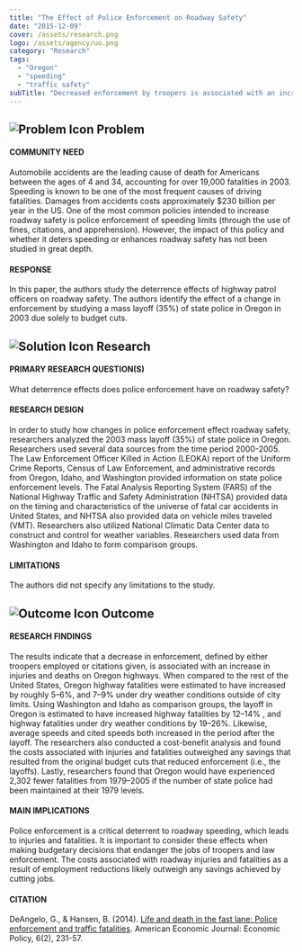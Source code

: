 ```yaml
---
title: "The Effect of Police Enforcement on Roadway Safety"
date: "2015-12-09"
cover: /assets/research.png
logo: /assets/agency/uo.png
category: "Research"
tags:
  - "Oregon"
  - "speeding"
  - "traffic safety"
subTitle: "Decreased enforcement by troopers is associated with an increase in injuries and deaths on Oregon highways."
---
```


## ![Problem Icon](https://github.com/google/material-design-icons/raw/master/alert/1x_web/ic_error_outline_black_48dp.png "Problem") Problem

#### COMMUNITY NEED

Automobile accidents are the leading cause of death for Americans between the ages of 4 and 34, accounting for over 19,000 fatalities in 2003. Speeding is known to be one of the most frequent causes of driving fatalities. Damages from accidents costs approximately $230 billion per year in the US. One of the most common policies intended to increase roadway safety is police enforcement of speeding limits (through the use of fines, citations, and apprehension). However, the impact of this policy and whether it deters speeding or enhances roadway safety has not been studied in great depth.

#### RESPONSE

In this paper, the authors study the deterrence effects of highway patrol officers on roadway safety. The authors identify the effect of a change in enforcement by studying a mass layoff (35%) of state police in Oregon in 2003 due solely to budget cuts.

## ![Solution Icon](https://github.com/google/material-design-icons/raw/master/action/1x_web/ic_lightbulb_outline_black_48dp.png "Solution") Research

#### PRIMARY RESEARCH QUESTION(S)

What deterrence effects does police enforcement have on roadway safety?

#### RESEARCH DESIGN

In order to study how changes in police enforcement effect roadway safety, researchers analyzed the 2003 mass layoff (35%) of state police in Oregon. Researchers used several data sources from the time period 2000-2005. The Law Enforcement Officer Killed in Action (LEOKA) report of the Uniform Crime Reports, Census of Law Enforcement, and administrative records from Oregon, Idaho, and Washington provided information on state police enforcement levels. The Fatal Analysis Reporting System (FARS) of the National Highway Traffic and Safety Administration (NHTSA) provided data on the timing and characteristics of the universe of fatal car accidents in United States, and NHTSA also provided data on vehicle miles traveled (VMT). Researchers also utilized National Climatic Data Center data to construct and control for weather variables. Researchers used data from Washington and Idaho to form comparison groups.

#### LIMITATIONS

The authors did not specify any limitations to the study.

## ![Outcome Icon](https://github.com/google/material-design-icons/raw/master/action/1x_web/ic_view_list_black_48dp.png "Outcome") Outcome

#### RESEARCH FINDINGS

The results indicate that a decrease in enforcement, defined by either troopers employed or citations given, is associated with an increase in injuries and deaths on Oregon highways. When compared to the rest of the United States, Oregon highway fatalities were estimated to have increased by roughly 5–6%, and 7–9% under dry weather conditions outside of city limits. Using Washington and Idaho as comparison groups, the layoff in Oregon is estimated to have increased highway fatalities by 12–14% , and highway fatalities under dry weather conditions by 19–26%. Likewise, average speeds and cited speeds both increased in the period after the layoff. The researchers also conducted a cost-benefit analysis and found the costs associated with injuries and fatalities outweighed any savings that resulted from the original budget cuts that reduced enforcement (i.e., the layoffs). Lastly, researchers found that Oregon would have experienced 2,302 fewer fatalities from 1979–2005 if the number of state police had been maintained at their 1979 levels.

#### MAIN IMPLICATIONS

Police enforcement is a critical deterrent to roadway speeding, which leads to injuries and fatalities. It is important to consider these effects when making budgetary decisions that endanger the jobs of troopers and law enforcement. The costs associated with roadway injuries and fatalities as a result of employment reductions likely outweigh any savings achieved by cutting jobs.

#### CITATION

DeAngelo, G., & Hansen, B. (2014). [Life and death in the fast lane: Police enforcement and traffic fatalities](https://pages.uoregon.edu/bchansen/Life_And_Death.pdf). American Economic Journal: Economic Policy, 6(2), 231-57.
